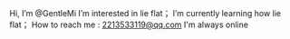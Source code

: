 Hi, I’m @GentleMi
I’m interested in lie flat；
I’m currently learning how lie flat；
How to reach me : 2213533119@qq.com
I'm always online

<!---
GentleMi/GentleMi is a ✨ special ✨ repository because its `README.md` (this file) appears on your GitHub profile.
You can click the Preview link to take a look at your changes.
--->
